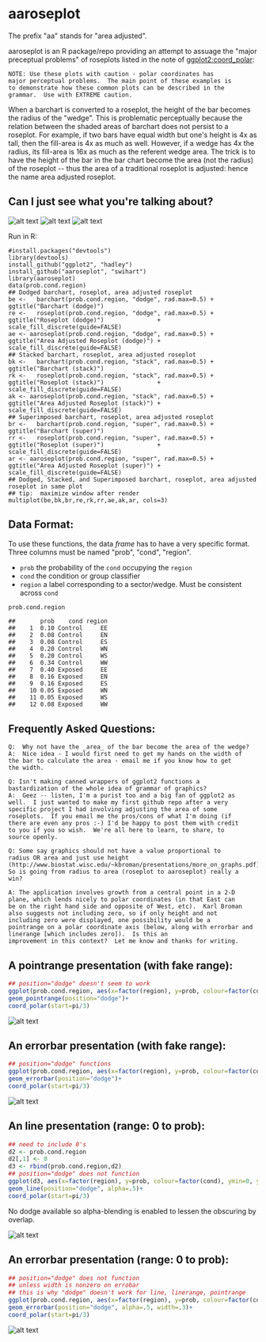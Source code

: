 # aaroseplot

The prefix "aa" stands for "area adjusted".

aaroseplot is an R package/repo providing an attempt to assuage the
"major preceptual problems" of roseplots listed in the note of
[ggplot2:coord_polar](http://docs.ggplot2.org/0.9.3.1/coord_polar.html):

    NOTE: Use these plots with caution - polar coordinates has
    major perceptual problems.  The main point of these examples is
    to demonstrate how these common plots can be described in the
    grammar.  Use with EXTREME caution.

When a barchart is converted to a roseplot, the height of the bar
becomes the radius of the "wedge".  This is problematic perceptually
because the relation between the shaded areas of barchart does not
persist to a roseplot. For example, if two bars have equal width but
one's height is 4x as tall, then the fill-area is 4x as much as
well.  However, if a wedge has 4x the radius, its fill-area is 16x as much as
the referent wedge area.  The trick is to have the height of the bar
in the bar chart become the area (not the radius) of the roseplot -- thus the area of a traditional roseplot is adjusted: hence the name
area adjusted roseplot.

## Can I just see what you're talking about?

<!---
![alt text](https://raw.github.com/swihart/aaroseplot/master/3x3.png "The Results")
-->

![alt text](https://raw.github.com/swihart/aaroseplot/master/3x3top.png "top")
![alt text](https://raw.github.com/swihart/aaroseplot/master/3x3mid.png "mid")
![alt text](https://raw.github.com/swihart/aaroseplot/master/3x3bot.png "bot")


Run in R:

    #install.packages("devtools")
    library(devtools)
    install_github("ggplot2", "hadley")
    install_github("aaroseplot", "swihart")
    library(aaroseplot)
    data(prob.cond.region)														  
    ## Dodged barchart, roseplot, area adjusted roseplot											  
    be <-   barchart(prob.cond.region, "dodge", rad.max=0.5) + ggtitle("Barchart (dodge)")						  
    re <-   roseplot(prob.cond.region, "dodge", rad.max=0.5) + ggtitle("Roseplot (dodge)")               + scale_fill_discrete(guide=FALSE)
    ae <- aaroseplot(prob.cond.region, "dodge", rad.max=0.5) + ggtitle("Area Adjusted Roseplot (dodge)") + scale_fill_discrete(guide=FALSE)
    ## Stacked barchart, roseplot, area adjusted roseplot										  
    bk <-   barchart(prob.cond.region, "stack", rad.max=0.5) + ggtitle("Barchart (stack)")						  
    rk <-   roseplot(prob.cond.region, "stack", rad.max=0.5) + ggtitle("Roseplot (stack)")               + scale_fill_discrete(guide=FALSE)
    ak <- aaroseplot(prob.cond.region, "stack", rad.max=0.5) + ggtitle("Area Adjusted Roseplot (stack)") + scale_fill_discrete(guide=FALSE)
    ## Superimposed barchart, roseplot, area adjusted roseplot										  
    br <-   barchart(prob.cond.region, "super", rad.max=0.5) + ggtitle("Barchart (super)")						  
    rr <-   roseplot(prob.cond.region, "super", rad.max=0.5) + ggtitle("Roseplot (super)")               + scale_fill_discrete(guide=FALSE)
    ar <- aaroseplot(prob.cond.region, "super", rad.max=0.5) + ggtitle("Area Adjusted Roseplot (super)") + scale_fill_discrete(guide=FALSE)
    ## Dodged, Stacked, and Superimposed barchart, roseplot, area adjusted roseplot in same plot
    ## tip:  maximize window after render
    multiplot(be,bk,br,re,rk,rr,ae,ak,ar, cols=3)



## Data Format:

To use these functions, the data _frame_ has to have a very specific format.  Three columns must be named "prob", "cond", "region".

* `prob` the probability of the `cond` occupying the `region`
* `cond` the condition or group classifier
* `region` a label corresponding to a sector/wedge.  Must be
  consistent across `cond`


```r
prob.cond.region        
```

```
##       prob    cond region
##    1  0.10 Control     EE
##    2  0.08 Control     EN
##    3  0.08 Control     ES
##    4  0.20 Control     WN
##    5  0.20 Control     WS
##    6  0.34 Control     WW
##    7  0.40 Exposed     EE
##    8  0.16 Exposed     EN
##    9  0.16 Exposed     ES
##    10 0.05 Exposed     WN
##    11 0.05 Exposed     WS
##    12 0.08 Exposed     WW
```
    
## Frequently Asked Questions:

    Q:  Why not have the _area_ of the bar become the area of the wedge?
    A:  Nice idea - I would first need to get my hands on the width of
    the bar to calculate the area - email me if you know how to get
    the width.

    Q: Isn't making canned wrappers of ggplot2 functions a
    bastardization of the whole idea of grammar of graphics?
    A:  Geez -- listen, I'm a purist too and a big fan of ggplot2 as
    well.  I just wanted to make my first github repo after a very
    specific project I had involving adjusting the area of some
    roseplots.  If you email me the pros/cons of what I'm doing (if
    there are even any pros :-) I'd be happy to post them with credit
    to you if you so wish.  We're all here to learn, to share, to
    source openly.

    Q: Some say graphics should not have a value proportional to
    radius OR area and just use height
    (http://www.biostat.wisc.edu/~kbroman/presentations/more_on_graphs.pdf).
    So is going from radius to area (roseplot to aaroseplot) really a
    win?

    A: The application involves growth from a central point in a 2-D
    plane, which lends nicely to polar coordinates (in that East can
    be on the right hand side and opposite of West, etc).  Karl Broman
    also suggests not including zero, so if only height and not
    including zero were displayed, one possibility would be a
    pointrange on a polar coordinate axis (below, along with errorbar and linerange [which includes zero]).  Is this an
    improvement in this context?  Let me know and thanks for writing.


## A pointrange presentation (with fake range):
```r
## position="dodge" doesn't seem to work
ggplot(prob.cond.region, aes(x=factor(region), y=prob, colour=factor(cond), ymin=prob-.02, ymax=prob+.02)) + 
geom_pointrange(position="dodge")+
coord_polar(start=pi/3)
```
![alt text](https://raw.github.com/swihart/aaroseplot/master/pointrange.png "pointrange")

## An errorbar presentation (with fake range):
```r
## position="dodge" functions
ggplot(prob.cond.region, aes(x=factor(region), y=prob, colour=factor(cond), ymin=prob-.02, ymax=prob+.02)) + 
geom_errorbar(position="dodge")+
coord_polar(start=pi/3)
```
![alt text](https://raw.github.com/swihart/aaroseplot/master/errorbar.png "errorbar")





## An line presentation (range: 0 to prob):
```r
## need to include 0's
d2 <- prob.cond.region          
d2[,1] <- 0                     
d3 <- rbind(prob.cond.region,d2)
## position="dodge" does not function
ggplot(d3, aes(x=factor(region), y=prob, colour=factor(cond), ymin=0, ymax=prob)) + 
geom_line(position="dodge", alpha=.5)+
coord_polar(start=pi/3)
```

No dodge available so alpha-blending is enabled to lessen the obscuring by overlap.

![alt text](https://raw.github.com/swihart/aaroseplot/master/line.png "line")


## An errorbar presentation (range: 0 to prob):
```r
## position="dodge" does not function 
## unless width is nonzero on errobar
## this is why "dodge" doesn't work for line, linerange, pointrange
ggplot(prob.cond.region, aes(x=factor(region), y=prob, colour=factor(cond), ymin=0, ymax=prob)) + 
geom_errorbar(position="dodge", alpha=.5, width=.3)+
coord_polar(start=pi/3)
```


![alt text](https://raw.github.com/swihart/aaroseplot/master/errorbar0prob.png "0prob")
